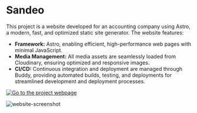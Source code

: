 # Sandeo

This project is a website developed for an accounting company using Astro, a modern, fast, and optimized static site generator. The website features:

- **Framework:** Astro, enabling efficient, high-performance web pages with minimal JavaScript.
- **Media Management:** All media assets are seamlessly loaded from Cloudinary, ensuring optimized and responsive images.
- **CI/CD:** Continuous integration and deployment are managed through Buddy, providing automated builds, testing, and deployments for streamlined development and deployment processes. 

[![Go to the project webpage](https://res.cloudinary.com/dc3or60ol/image/upload/f_png/c_scale,w_120/sandeo/button.jpg)](https://www.sandeo.pl/)



![website-screenshot](https://res.cloudinary.com/dc3or60ol/image/upload/c_scale,w_500/sandeo/website-screenshot.jpg)